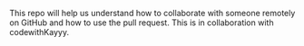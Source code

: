 This repo will help us understand how to collaborate with someone remotely on GitHub and how to use the pull request.
This is in collaboration with codewithKayyy.
